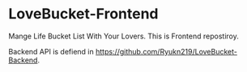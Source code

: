 # LoveBucket-Frontend
Mange Life Bucket List With Your Lovers.
This is Frontend repostiroy.

Backend API is defiend in https://github.com/Ryukn219/LoveBucket-Backend.
